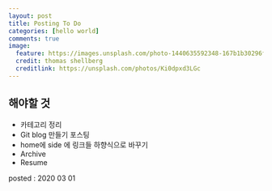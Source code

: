 ```yaml
---
layout: post
title: Posting To Do
categories: [hello world]
comments: true
image:
  feature: https://images.unsplash.com/photo-1440635592348-167b1b30296f?crop=entropy&dpr=2&fit=crop&fm=jpg&h=475&ixjsv=2.1.0&ixlib=rb-0.3.5&q=50&w=1250
  credit: thomas shellberg
  creditlink: https://unsplash.com/photos/Ki0dpxd3LGc
---
```

## 해야할 것
* 카테고리 정리
* Git blog 만들기 포스팅
* home에 side 에 링크들 하향식으로 바꾸기
* Archive
* Resume

posted : 2020 03 01